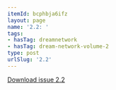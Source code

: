 ```yaml
---
itemId: bcphbja6ifz
layout: page
name: '2.2: '
tags:
- hasTag: dreamnetwork
- hasTag: dream-network-volume-2
type: post
urlSlug: '2.2'
---
```

<a href="../files/pdfs/Volume_2/2.2-Dream-Network-Bulletin-Vol.2-No.2.pdf" download="">Download issue 2.2</a>